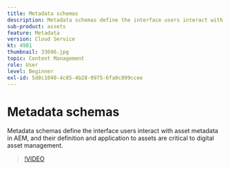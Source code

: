```yaml
---
title: Metadata schemas
description: Metadata schemas define the interface users interact with asset metadata in AEM, and their definition and application to assets are critical to digital asset management.
sub-product: assets
feature: Metadata
version: Cloud Service
kt: 4981
thumbnail: 33696.jpg
topic: Content Management
role: User
level: Beginner
exl-id: 5d8c1040-4c85-4b28-9975-6fa0c899ccee
---
```

# Metadata schemas

Metadata schemas define the interface users interact with asset metadata in AEM, and their definition and application to assets are critical to digital asset management.

>[!VIDEO](https://video.tv.adobe.com/v/33696/?quality=12&learn=on&hidetitle=true)
